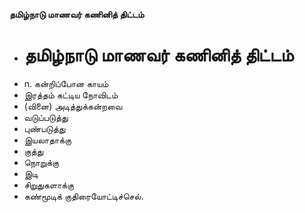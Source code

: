 **தமிழ்நாடு மாணவர் கணினித் திட்டம்**
- # தமிழ்நாடு மாணவர் கணினித் திட்டம்
- n. கன்றிப்போன காயம்
- இரத்தம் கட்டிய நோவிடம்
- (வினை) அடித்துக்கன்றவை
- வடுப்படுத்து
- புண்படுத்து
- இயலாதாக்கு
- குத்து
- நொறுக்கு
- இடி
- சிறுதுகளாக்கு
- கண்மூடிக் குதிரையோட்டிச்செல்.

